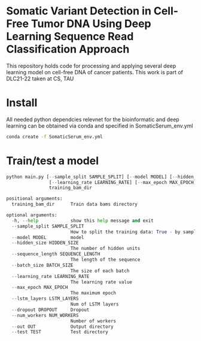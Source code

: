 # Somatic Variant Detection in Cell-Free Tumor DNA Using Deep Learning Sequence Read Classification Approach
This repository holds code for processing and applying several deep learning model on cell-free DNA of cancer patients.
This work is part of DLC21-22 taken at CS, TAU

# Install
All needed python dependcies relevnet for the bioinformatic and deep learning can be obtained via conda and specified in SomaticSerum_env.yml
``` bash
conda create -f SomaticSerum_env.yml
```
# Train/test a model
``` python
python main.py [--sample_split SAMPLE_SPLIT] [--model MODEL] [--hidden_size HIDDEN_SIZE] [--sequence_length SEQUENCE_LENGTH] [--batch_size BATCH_SIZE]
                [--learning_rate LEARNING_RATE] [--max_epoch MAX_EPOCH] [--lstm_layers LSTM_LAYERS] [--dropout DROPOUT] [--num_workers NUM_WORKERS] [--out OUT] [--test TEST]
                training_bam_dir

positional arguments:
  training_bam_dir      Train data bams directory

optional arguments:
  -h, --help            show this help message and exit
  --sample_split SAMPLE_SPLIT
                        How to split the training data: True - by samples, False - by random on the entire dataset
  --model MODEL         model
  --hidden_size HIDDEN_SIZE
                        The number of hidden units
  --sequence_length SEQUENCE_LENGTH
                        The length of the sequence
  --batch_size BATCH_SIZE
                        The size of each batch
  --learning_rate LEARNING_RATE
                        The learning rate value
  --max_epoch MAX_EPOCH
                        The maximum epoch
  --lstm_layers LSTM_LAYERS
                        Num of LSTM layers
  --dropout DROPOUT     Dropout
  --num_workers NUM_WORKERS
                        Number of workers
  --out OUT             Output directory
  --test TEST           Test directory
```